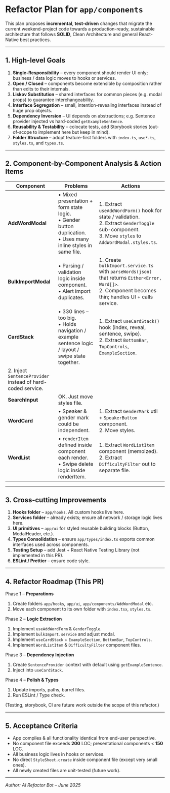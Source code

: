 # Refactor Plan for `app/components`

This plan proposes **incremental**, **test-driven** changes that migrate the current weekend-project code towards a production-ready, sustainable architecture that follows **SOLID**, Clean Architecture and general React-Native best practices.

---

## 1. High-level Goals

1. **Single-Responsibility** – every component should render UI only; business / data logic moves to hooks or services.
2. **Open / Closed** – components become extensible by composition rather than edits to their internals.
3. **Liskov Substitution** – shared interfaces for common pieces (e.g. modal props) to guarantee interchangeability.
4. **Interface Segregation** – small, intention-revealing interfaces instead of huge prop objects.
5. **Dependency Inversion** – UI depends on abstractions; e.g. Sentence provider injected vs hard-coded `getExampleSentence`.
6. **Reusability & Testability** – colocate tests, add Storybook stories (out-of-scope to implement here but keep in mind).
7. **Folder Structure** – adopt feature-first folders with `index.ts`, `use*.ts`, `styles.ts`, and `types.ts`.

---

## 2. Component-by-Component Analysis & Action Items

| Component                                                   | Problems                                                                                                                | Actions                                                                                                                                                     |
| ----------------------------------------------------------- | ----------------------------------------------------------------------------------------------------------------------- | ----------------------------------------------------------------------------------------------------------------------------------------------------------- |
| **AddWordModal**                                            | • Mixed presentation + form state logic. <br/>• Gender button duplication. <br/>• Uses many inline styles in same file. | 1. Extract `useAddWordForm()` hook for state / validation. <br/>2. Extract `GenderToggle` sub-component. <br/>3. Move `styles` to `AddWordModal.styles.ts`. |
| **BulkImportModal**                                         | • Parsing / validation logic inside component. <br/>• Alert import duplicates.                                          | 1. Create `bulkImport.service.ts` with `parseWords(json)` that returns `Either<Error, Word[]>`. <br/>2. Component becomes thin; handles UI + calls service. |
| **CardStack**                                               | • 330 lines – too big. <br/>• Holds navigation / example sentence logic / layout / swipe state together.                | 1. Extract `useCardStack()` hook (index, reveal, sentence, swipe). <br/>2. Extract `BottomBar`, `TopControls`, `ExampleSection`.                            |
| 2. Inject `SentenceProvider` instead of hard-coded service. |
| **SearchInput**                                             | OK. Just move styles file.                                                                                              |
| **WordCard**                                                | • Speaker & gender mark could be independent.                                                                           | 1. Extract `GenderMark` util + `SpeakerButton` component. <br/>2. Move styles.                                                                              |
| **WordList**                                                | • `renderItem` defined inside component each render. <br/>• Swipe delete logic inside renderItem.                       | 1. Extract `WordListItem` component (memoized). <br/>2. Extract `DifficultyFilter` out to separate file.                                                    |

---

## 3. Cross-cutting Improvements

1. **Hooks folder** – `app/hooks`. All custom hooks live here.
2. **Services folder** – already exists; ensure all network / storage logic lives here.
3. **UI primitives** – `app/ui` for styled reusable building blocks (Button, ModalHeader, etc.).
4. **Types Consolidation** – ensure `app/types/index.ts` exports common interfaces used across components.
5. **Testing Setup** – add Jest + React Native Testing Library (not implemented in this PR).
6. **ESLint / Prettier** – ensure code style.

---

## 4. Refactor Roadmap (This PR)

Phase 1 – **Preparations**

1. Create folders `app/hooks`, `app/ui`, `app/components/AddWordModal` etc.
2. Move each component to its own folder with `index.tsx`, `styles.ts`.

Phase 2 – **Logic Extraction**

1. Implement `useAddWordForm` & `GenderToggle`.
2. Implement `bulkImport.service` and adjust modal.
3. Implement `useCardStack` + `ExampleSection`, `BottomBar`, `TopControls`.
4. Implement `WordListItem` & `DifficultyFilter` component files.

Phase 3 – **Dependency Injection**

1. Create `SentenceProvider` context with default using `getExampleSentence`.
2. Inject into `useCardStack`.

Phase 4 – **Polish & Types**

1. Update imports, paths, barrel files.
2. Run ESLint / Type check.

(Testing, storybook, CI are future work outside the scope of this refactor.)

---

## 5. Acceptance Criteria

- App compiles & all functionality identical from end-user perspective.
- No component file exceeds **200** LOC; presentational components < **150** LOC.
- All business logic lives in hooks or services.
- No direct `StyleSheet.create` inside component file (except very small ones).
- All newly created files are unit-tested (future work).

---

_Author: AI Refactor Bot – June 2025_
